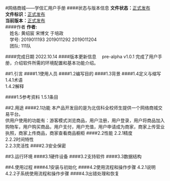#网络商城——学信汇用户手册
####状态与版本信息
**文件状态：**<u>正式发布</u>  
**文件标识：**<u>正式发布</u>  
**当前版本：**<u>正式发布</u>  
####作者
**作者:**  
&emsp;姓名: 黄绍宸 宋博文 于培政  
&emsp;学号: 2019011193 2019011292 2019011204  
&emsp;团队: 111队

####完成日期
2022.10.14
####版本更新信息
&emsp;pre-alpha v1.0.1 完成了用户手册，介绍软件所需的环境配置和基本功能介绍。

##1.引言
####1.1使用人员
####1.2编写目的
####1.3背景
####1.4定义与缩写
1.4.1术语  
1.4.2解释  

####1.5参考资料
1.5.1条目

##2.用途
####2.1功能
本产品开发目的是为北信科全校师生提供一个网络商城交易平台。  
供用户使用的功能有：游客模式浏览商品，用户注册，用户登录，用户将商品加入购物车，用户购买商品，用户支付，用户充值，用户申请成为商家，商家上传营业执照，商家上传商品，商家查看商品橱柜
####2.2性能
2.2.1精度  
2.2.2时间特性  
2.2.3灵活性
####2.3安全保密


##3.运行环境
####3.1硬件设备
####3.2支持软件
####3.3数据结构


##4.使用过程
####4.1安装与初始化
####4.2使用流程和操作步骤
4.2.1说明
4.2.2子系统使用流程和操作步骤
####4.3出错处理和恢复


